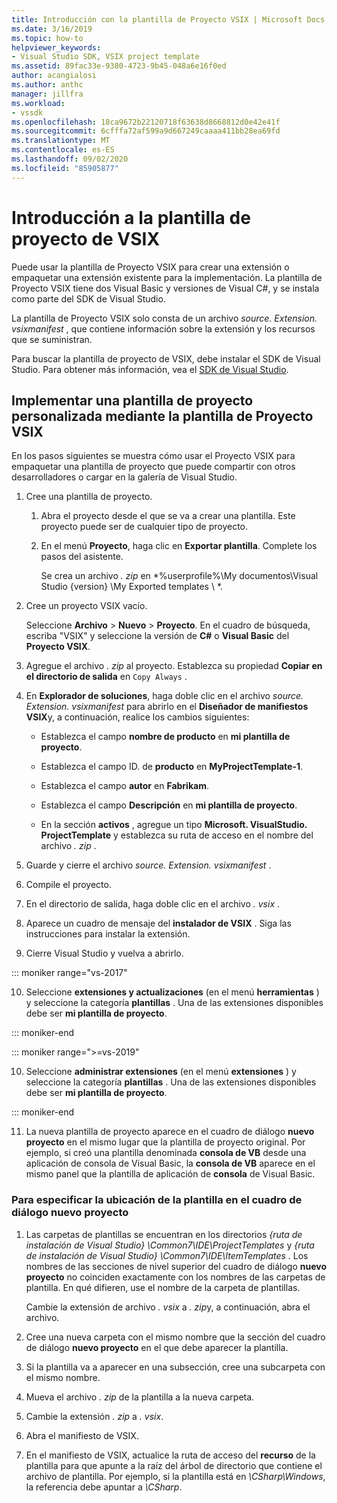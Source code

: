 ```yaml
---
title: Introducción con la plantilla de Proyecto VSIX | Microsoft Docs
ms.date: 3/16/2019
ms.topic: how-to
helpviewer_keywords:
- Visual Studio SDK, VSIX project template
ms.assetid: 89fac33e-9380-4723-9b45-048a6e16f0ed
author: acangialosi
ms.author: anthc
manager: jillfra
ms.workload:
- vssdk
ms.openlocfilehash: 18ca9672b22120718f63638d8668812d0e42e41f
ms.sourcegitcommit: 6cfffa72af599a9d667249caaaa411bb28ea69fd
ms.translationtype: MT
ms.contentlocale: es-ES
ms.lasthandoff: 09/02/2020
ms.locfileid: "85905877"
---
```

# <a name="get-started-with-the-vsix-project-template"></a>Introducción a la plantilla de proyecto de VSIX

Puede usar la plantilla de Proyecto VSIX para crear una extensión o empaquetar una extensión existente para la implementación. La plantilla de Proyecto VSIX tiene dos Visual Basic y versiones de Visual C#, y se instala como parte del SDK de Visual Studio.

 La plantilla de Proyecto VSIX solo consta de un archivo *source. Extension. vsixmanifest* , que contiene información sobre la extensión y los recursos que se suministran.

 Para buscar la plantilla de proyecto de VSIX, debe instalar el SDK de Visual Studio. Para obtener más información, vea el [SDK de Visual Studio](../extensibility/visual-studio-sdk.md).

## <a name="deploy-a-custom-project-template-using-the-vsix-project-template"></a>Implementar una plantilla de proyecto personalizada mediante la plantilla de Proyecto VSIX

 En los pasos siguientes se muestra cómo usar el Proyecto VSIX para empaquetar una plantilla de proyecto que puede compartir con otros desarrolladores o cargar en la galería de Visual Studio.

1. Cree una plantilla de proyecto.

    1. Abra el proyecto desde el que se va a crear una plantilla. Este proyecto puede ser de cualquier tipo de proyecto.

    2. En el menú **Proyecto**, haga clic en **Exportar plantilla**. Complete los pasos del asistente.

         Se crea un archivo *. zip* en *%userprofile%\My documentos\Visual Studio {version} \My Exported templates \\ *.

2. Cree un proyecto VSIX vacío.

     Seleccione **Archivo** > **Nuevo** > **Proyecto**. En el cuadro de búsqueda, escriba "VSIX" y seleccione la versión de **C#** o **Visual Basic** del **Proyecto VSIX**.

3. Agregue el archivo *. zip* al proyecto. Establezca su propiedad **Copiar en el directorio de salida** en `Copy Always` .

4. En **Explorador de soluciones**, haga doble clic en el archivo *source. Extension. vsixmanifest* para abrirlo en el **Diseñador de manifiestos VSIX**y, a continuación, realice los cambios siguientes:

    - Establezca el campo **nombre de producto** en **mi plantilla de proyecto**.

    - Establezca el campo ID. de **producto** en **MyProjectTemplate-1**.

    - Establezca el campo **autor** en **Fabrikam**.

    - Establezca el campo **Descripción** en **mi plantilla de proyecto**.

    - En la sección **activos** , agregue un tipo **Microsoft. VisualStudio. ProjectTemplate** y establezca su ruta de acceso en el nombre del archivo *. zip* .

5. Guarde y cierre el archivo *source. Extension. vsixmanifest* .

6. Compile el proyecto.

7. En el directorio de salida, haga doble clic en el archivo *. vsix* .

8. Aparece un cuadro de mensaje del **instalador de VSIX** . Siga las instrucciones para instalar la extensión.

9. Cierre Visual Studio y vuelva a abrirlo.

::: moniker range="vs-2017"

10. Seleccione **extensiones y actualizaciones** (en el menú **herramientas** ) y seleccione la categoría **plantillas** . Una de las extensiones disponibles debe ser **mi plantilla de proyecto**.

::: moniker-end

::: moniker range=">=vs-2019"

10. Seleccione **administrar extensiones** (en el menú **extensiones** ) y seleccione la categoría **plantillas** . Una de las extensiones disponibles debe ser **mi plantilla de proyecto**.

::: moniker-end

11. La nueva plantilla de proyecto aparece en el cuadro de diálogo **nuevo proyecto** en el mismo lugar que la plantilla de proyecto original. Por ejemplo, si creó una plantilla denominada **consola de VB** desde una aplicación de consola de Visual Basic, la **consola de VB** aparece en el mismo panel que la plantilla de aplicación de **consola** de Visual Basic.

### <a name="to-specify-the-location-of-the-template-in-the-new-project-dialog-box"></a>Para especificar la ubicación de la plantilla en el cuadro de diálogo nuevo proyecto

1. Las carpetas de plantillas se encuentran en los directorios *{ruta de instalación de Visual Studio} \Common7\IDE\ProjectTemplates* y *{ruta de instalación de Visual Studio} \Common7\IDE\ItemTemplates* . Los nombres de las secciones de nivel superior del cuadro de diálogo **nuevo proyecto** no coinciden exactamente con los nombres de las carpetas de plantilla. En qué difieren, use el nombre de la carpeta de plantillas.

    Cambie la extensión de archivo *. vsix* a *. zip*y, a continuación, abra el archivo.

2. Cree una nueva carpeta con el mismo nombre que la sección del cuadro de diálogo **nuevo proyecto** en el que debe aparecer la plantilla.

3. Si la plantilla va a aparecer en una subsección, cree una subcarpeta con el mismo nombre.

4. Mueva el archivo *. zip* de la plantilla a la nueva carpeta.

5. Cambie la extensión *. zip* a *. vsix*.

6. Abra el manifiesto de VSIX.

7. En el manifiesto de VSIX, actualice la ruta de acceso del **recurso** de la plantilla para que apunte a la raíz del árbol de directorio que contiene el archivo de plantilla. Por ejemplo, si la plantilla está en *\CSharp\Windows*, la referencia debe apuntar a *\CSharp*.
